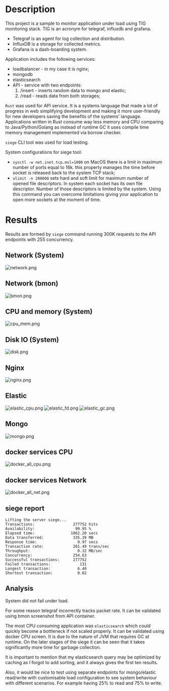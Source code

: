 # Description

This project is a sample to monitor application under load using TIG monitoring stack. TIG is an acronym for telegraf, influxdb and grafana.

* Telegraf is an agent for log collection and distribution.
* InfluxDB is a storage for collected metrics.
* Grafana is a dash-boarding system.

Application includes the following services:
* loadbalancer - in my case it is nginx;
* mongodb
* elasticsearch
* API - service with two endpoints:
  1) /insert - inserts random data to mongo and elastic;
  2) /read - reads data from both storages;
  
`Rust` was used for API service. It is a systems language that made a lot of progress in web simplifying development and making it more user-friendly for new developers saving the benefits of the systems' language. Applications written in Rust consume way less memory and CPU comparing to Java/Python/Golang as instead of runtime GC it uses compile time memory management implemented via borrow checker.

`siege` CLI tool was used for load testing. 

System configurations for siege tool:

* `sysctl -w net.inet.tcp.msl=1000` 
   on MacOS there is a limit in maximum number of ports equal to 16k.
   this property manages the time before socket is released back to the system TCP stack;
* `ulimit -n 200000`
  sets hard and soft limit for maximum number of opened file descriptors. In system each socket has its own file descriptor. Number of those descriptors is limited by the system. Using this command you can overcome limitations giving your application to open more sockets at the moment of time.

# Results

Results are formed by `siege` command running 300K requests to the API endpoints with 255 concurrency.

## Network (System)
![network.png](images%2Fnetwork.png)

## Network (bmon)
![bmon.png](images%2Fbmon.png)

## CPU and memory (System)
![cpu_mem.png](images%2Fcpu_mem.png)

## Disk IO (System)
![disk.png](images%2Fdisk.png)

## Nginx
![nginx.png](images%2Fnginx.png)

## Elastic
![elastic_cpu.png](images%2Felastic_cpu.png)
![elastic_fd.png](images%2Felastic_fd.png)
![elastic_gc.png](images%2Felastic_gc.png)

## Mongo
![mongo.png](images%2Fmongo.png)

## docker services CPU
![docker_all_cpu.png](images%2Fdocker_all_cpu.png)

## docker services Network
![docker_all_net.png](images%2Fdocker_all_net.png)

## siege report

```
Lifting the server siege...
Transactions:                 277752 hits
Availability:                  99.95 %
Elapsed time:                1062.20 secs
Data transferred:             335.39 MB
Response time:                  0.97 secs
Transaction rate:             261.49 trans/sec
Throughput:                     0.32 MB/sec
Concurrency:                  254.63
Successful transactions:      277752
Failed transactions:             131
Longest transaction:            6.40
Shortest transaction:           0.02
```

## Analysis
System did not fail under load.

For some reason telegraf incorrectly tracks packet rate. It can be validated using bmon screenshot from API container.

The most CPU consuming application was `elasticsearch` which could quickly become a bottleneck if not scaled properly. It can be validated using docker CPU screen. It is due to the nature of JVM that requires GC at runtime. On the later stages of the siege it can be seen that it takes significantly more time for garbage collection.

It is important to mention that my elasticsearch query may be optimized by caching as I forgot to add sorting, and it always gives the first ten results.

Also, it would be nice to test using separate endpoints for mongo/elastic read/write with customisable load configuration to see system behaviour with different scenarios. For example having 25% to read and 75% to write.